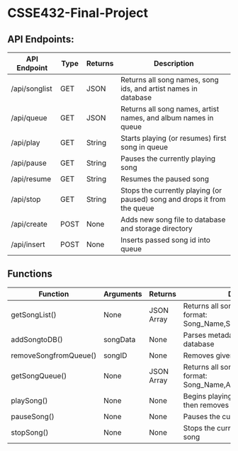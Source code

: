 # CSSE432-Final-Project

## API Endpoints:

| **API Endpoint** | **Type** | **Returns** | **Description**                                                          |
|------------------|----------|-------------|--------------------------------------------------------------------------|
| /api/songlist    | GET      | JSON        | Returns all song names, song ids, and artist names in database           |
| /api/queue       | GET      | JSON        | Returns all song names, artist names, and album names in queue           |
| /api/play        | GET      | String      | Starts playing (or resumes) first song in queue                          |
| /api/pause       | GET      | String      | Pauses the currently playing song                                        |
| /api/resume      | GET      | String      | Resumes the paused song                                                  |
| /api/stop        | GET      | String      | Stops the currently playing (or paused) song and drops it from the queue |
| /api/create      | POST     | None        | Adds new song file to database and storage directory                     |
| /api/insert      | POST     | None        | Inserts passed song id into queue                                        |

## Functions
| **Function**          | **Arguments** | **Returns** | **Description**                                                          |
|-----------------------|---------------|-------------|--------------------------------------------------------------------------|
| getSongList()         | None          | JSON Array  | Returns all songs in database with format: Song_Name,Song_ID,Artist_Name |
| addSongtoDB()         | songData      | None        | Parses metadata and adds song to database                                |
| removeSongfromQueue() | songID        | None        | Removes given ID from queue                                              |
| getSongQueue()        | None          | JSON Array  | Returns all songs in queue with format: Song_Name,Artist_Name,Album_Name |
| playSong()            | None          | None        | Begins playing song at top of queue, then removes from queue             |
| pauseSong()           | None          | None        | Pauses the currently playing song                                        |
| stopSong()            | None          | None        | Stops the currently playing or paused song                               |